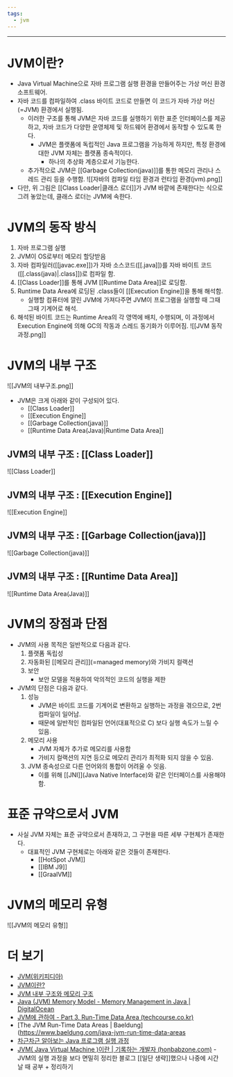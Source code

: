 ```yaml
---
tags:
  - jvm
---
```

---
# JVM이란?
- Java Virtual Machine으로 자바 프로그램 실행 환경을 만들어주는 가상 머신 환경 소프트웨어.
- 자바 코드를 컴파일하여 .class 바이트 코드로 만들면 이 코드가 자바 가상 머신(=JVM) 환경에서 실행됨.
	- 이러한 구조를 통해 JVM은 자바 코드를 실행하기 위한 표준 인터페이스를 제공하고, 자바 코드가 다양한 운영체제 및 하드웨어 환경에서 동작할 수 있도록 한다.
		- JVM은 플랫폼에 독립적인 Java 프로그램을 가능하게 하지만, 특정 환경에 대한 JVM 자체는 플랫폼 종속적이다.
			- 하나의 추상화 계층으로서 기능한다.
	- 추가적으로 JVM은 [[Garbage Collection(java)]]를 통한 메모리 관리나 스레드 관리 등을 수행함.
![[자바의 컴파일 타임 환경과 런타임 환경(jvm).png]]
- 다만, 위 그림은 [[Class Loader|클래스 로더]]가 JVM 바깥에 존재한다는 식으로 그려 놓았는데, 클래스 로더는 JVM에 속한다.
# JVM의 동작 방식
1. 자바 프로그램 실행
2. JVM이 OS로부터 메모리 할당받음
3. 자바 컴파일러([[javac.exe]])가 자바 소스코드([[.java]])를 자바 바이트 코드([[.class(java)|.class]])로 컴파일 함.
4. [[Class Loader]]를 통해 JVM [[Runtime Data Area]]로 로딩함.
5. Runtime Data Area에 로딩된 .class들이 [[Execution Engine]]을 통해 해석함.
	- 실행할 컴퓨터에 깔린 JVM에 가져다주면 JVM이 프로그램을 실행할 때 그때그때 기계어로 해석.
6. 해석된 바이트 코드는 Runtime Area의 각 영역에 배치, 수행되며, 이 과정에서 Execution Engine에 의해 GC의 작동과 스레드 동기화가 이루어짐.
![[JVM 동작 과정.png]]
# JVM의 내부 구조
![[JVM의 내부구조.png]]
- JVM은 크게 아래와 같이 구성되어 있다.
	- [[Class Loader]]
	- [[Execution Engine]]
	- [[Garbage Collection(java)]]
	- [[Runtime Data Area(Java)|Runtime Data Area]]

## JVM의 내부 구조 : [[Class Loader]]
![[Class Loader]]

## JVM의 내부 구조 : [[Execution Engine]]
![[Execution Engine]]

## JVM의 내부 구조 : [[Garbage Collection(java)]]
![[Garbage Collection(java)]]


## JVM의 내부 구조 : [[Runtime Data Area]]
![[Runtime Data Area(Java)]]



# JVM의 장점과 단점
- JVM의 사용 목적은 일반적으로 다음과 같다.
	1. 플랫폼 독립성
	2. 자동화된 [[메모리 관리]](=managed memory)와 가비지 컬랙션
	3. 보안
		- 보안 모델을 적용하여 악의적인 코드의 실행을 제한
- JVM의 단점은 다음과 같다.
	1. 성능
		- JVM은 바이트 코드를 기계어로 변환하고 실행하는 과정을 겪으므로, 2번 컴파일이 일어남.
		- 때문에 일반적인 컴파일된 언어(대표적으로 C) 보다 실행 속도가 느릴 수 있음.
	2. 메모리 사용
		- JVM 자체가 추가로 메모리를 사용함
		- 가비지 컬랙션의 지연 등으로 메모리 관리가 최적화 되지 않을 수 있음.
	3. JVM 종속성으로 다른 언어와의 통합이 어려울 수 잇음.
		- 이를 위해 [[JNI]](Java Native Interface)와 같은 인터페이스를 사용해야 함.

# 표준 규약으로서 JVM
- 사실 JVM 자체는 표준 규약으로서 존재하고, 그 구현을 따른 세부 구현체가 존재한다.
	- 대표적인 JVM 구현체로는 아래와 같은 것들이 존재한다.
		- [[HotSpot JVM]]
		- [[IBM J9]]
		- [[GraalVM]]

# JVM의 메모리 유형
![[JVM의 메모리 유형]]
# 더 보기
- [JVM(위키피디아)](https://ko.wikipedia.org/wiki/%EC%9E%90%EB%B0%94_%EA%B0%80%EC%83%81_%EB%A8%B8%EC%8B%A0)
- [JVM이란?](https://coding-factory.tistory.com/827)
- [JVM 내부 구조와 메모리 구조](https://coding-factory.tistory.com/828)
- [Java (JVM) Memory Model - Memory Management in Java | DigitalOcean](https://www.digitalocean.com/community/tutorials/java-jvm-memory-model-memory-management-in-java)
- [JVM에 관하여 - Part 3, Run-Time Data Area (techcourse.co.kr)](https://tecoble.techcourse.co.kr/post/2021-08-09-jvm-memory/)
- [The JVM Run-Time Data Areas | Baeldung](https://www.baeldung.com/java-jvm-run-time-data-areas
- [차근차근 알아보는 Java 프로그램 실행 과정](https://velog.io/@ariul-dev/%EC%B0%A8%EA%B7%BC%EC%B0%A8%EA%B7%BC-%EC%95%8C%EC%95%84%EB%B3%B4%EB%8A%94-Java-%ED%94%84%EB%A1%9C%EA%B7%B8%EB%9E%A8-%EC%8B%A4%ED%96%89-%EA%B3%BC%EC%A0%95)
- [JVM( Java Virtual Machine )이란 | 기록하는 개발자 (honbabzone.com)](https://honbabzone.com/java/java-jvm/#loading) - JVM의 실행 과정을 보다 면밀히 정리한 블로그 [[일단 생략]]했으나 나중에 시간 날 때 공부 + 정리하기